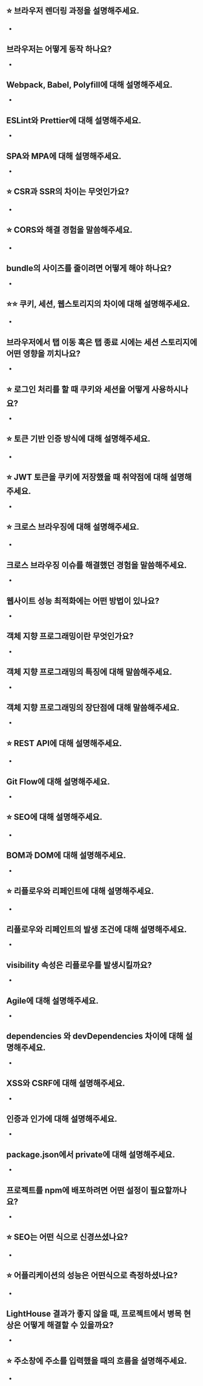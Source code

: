 ## ⭐ 브라우저 렌더링 과정을 설명해주세요.

-

## 브라우저는 어떻게 동작 하나요?

-

## Webpack, Babel, Polyfill에 대해 설명해주세요.

-

## ESLint와 Prettier에 대해 설명해주세요.

-

## SPA와 MPA에 대해 설명해주세요.

-

## ⭐ CSR과 SSR의 차이는 무엇인가요?

-

## ⭐ CORS와 해결 경험을 말씀해주세요.

-

## bundle의 사이즈를 줄이려면 어떻게 해야 하나요?

-

## ⭐⭐ 쿠키, 세션, 웹스토리지의 차이에 대해 설명해주세요.

-

## 브라우저에서 탭 이동 혹은 탭 종료 시에는 세션 스토리지에 어떤 영향을 끼치나요?

-

## ⭐ 로그인 처리를 할 때 쿠키와 세션을 어떻게 사용하시나요?

-

## ⭐ 토큰 기반 인증 방식에 대해 설명해주세요.

-

## ⭐ JWT 토큰을 쿠키에 저장했을 때 취약점에 대해 설명해주세요.

-

## ⭐ 크로스 브라우징에 대해 설명해주세요.

-

## 크로스 브라우징 이슈를 해결했던 경험을 말씀해주세요.

-

## 웹사이트 성능 최적화에는 어떤 방법이 있나요?

-

## 객체 지향 프로그래밍이란 무엇인가요?

-

## 객체 지향 프로그래밍의 특징에 대해 말씀해주세요.

-

## 객체 지향 프로그래밍의 장단점에 대해 말씀해주세요.

-

## ⭐ REST API에 대해 설명해주세요.

-

## Git Flow에 대해 설명해주세요.

-

## ⭐ SEO에 대해 설명해주세요.

-

## BOM과 DOM에 대해 설명해주세요.

-

## ⭐ 리플로우와 리페인트에 대해 설명해주세요.

-

## 리플로우와 리페인트의 발생 조건에 대해 설명해주세요.

-

## visibility 속성은 리플로우를 발생시킬까요?

-

## Agile에 대해 설명해주세요.

-

## dependencies 와 devDependencies 차이에 대해 설명해주세요.

-

## XSS와 CSRF에 대해 설명해주세요.

-

## 인증과 인가에 대해 설명해주세요.

-

## package.json에서 private에 대해 설명해주세요.

-

## 프로젝트를 npm에 배포하려면 어떤 설정이 필요할까나요?

-

## ⭐ SEO는 어떤 식으로 신경쓰셨나요?

-

## ⭐ 어플리케이션의 성능은 어떤식으로 측정하셨나요?

-

## LightHouse 결과가 좋지 않을 때, 프로젝트에서 병목 현상은 어떻게 해결할 수 있을까요?

-

## ⭐ 주소창에 주소를 입력했을 때의 흐름을 설명해주세요.

-
